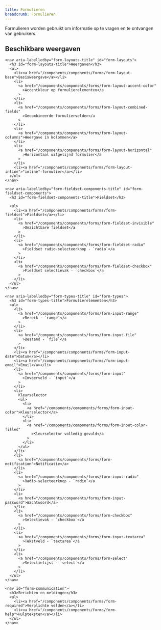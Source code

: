 ```yaml
---
title: Formulieren
breadcrumb: Formulieren
---
```


<p id="introduction">Formulieren worden gebruikt om informatie op te vragen en te ontvangen van
gebruikers.</p>

<section id="available-types">
  <h2>Beschikbare weergaven</h2>
  <div class="column-3">

    <nav aria-labelledby="form-layouts-title" id="form-layouts">
      <h3 id="form-layouts-title">Weergaven</h3>
      <ul>
        <li><a href="/components/components/forms/form-layout-base">Basisweergave</a></li>
        <li>
          <a href="/components/components/forms/form-layout-accent-color"
            >Accentkleur op formulierelementen</a
          >
        </li>
        <li>
          <a href="/components/components/forms/form-layout-combined-fields"
            >Gecombineerde formuliervelden</a
          >
        </li>
        <li>
          <a href="/components/components/forms/form-layout-columns">Weergave in kolommen</a>
        </li>
        <li>
          <a href="/components/components/forms/form-layout-horizontal"
            >Horizontaal uitgelijnd formulier</a
          >
        </li>
        <li><a href="/components/components/forms/form-layout-inline">"inline"-formulier</a></li>
      </ul>
    </nav>

    <nav aria-labelledby="form-fieldset-components-title" id="form-fieldset-components">
      <h3 id="form-fieldset-components-title">Fieldset</h3>

      <ul>
        <li><a href="/components/components/forms/form-fieldset">Fieldset</a></li>
        <li>
          <a href="/components/components/forms/form-fieldset-invisible"
            >Onzichtbare fieldset</a
          >
        </li>
        <li>
          <a href="/components/components/forms/form-fieldset-radio"
            >Fieldset radio-selecteerknop - `radio`</a
          >
        </li>
        <li>
          <a href="/components/components/forms/form-fieldset-checkbox"
            >Fieldset selectievak - `checkbox`</a
          >
        </li>
      </ul>
    </nav>

    <nav aria-labelledby="form-types-title" id="form-types">
      <h3 id="form-types-title">Formulierelementen</h3>
      <ul>
        <li>
          <a href="/components/components/forms/form-input-range"
            >Bereik - `range`</a
          >
        </li>
        <li>
          <a href="/components/components/forms/form-input-file"
            >Bestand - `file`</a
          >
        </li>
        <li><a href="/components/components/forms/form-input-date">Datum</a></li>
        <li><a href="/components/components/forms/form-input-email">Email</a></li>
        <li>
          <a href="/components/components/forms/form-input"
            >Invoerveld - `input`</a
          >
        </li>
        <li>
          Kleurselector
          <ul>
            <li>
              <a href="/components/components/forms/form-input-color">Kleurselector</a>
            </li>
            <li>
              <a href="/components/components/forms/form-input-color-filled"
                >Kleurselector volledig gevuld</a
              >
            </li>
          </ul>
        </li>
        <li>
          <a href="/components/components/forms/form-notification">Notificatie</a>
        </li>
        <li>
          <a href="/components/components/forms/form-input-radio"
            >Radio-selecteerknop - `radio`</a
          >
        </li>
        <li>
          <a href="/components/components/forms/form-input-password">Wachtwoord</a>
        </li>
        <li>
          <a href="/components/components/forms/form-checkbox"
            >Selectievak - `checkbox`</a
          >
        </li>
        <li>
          <a href="/components/components/forms/form-input-textarea"
            >Tekstveld - `textarea`</a
          >
        </li>
        <li>
          <a href="/components/components/forms/form-select"
            >Selectielijst - `select`</a
          >
        </li>
      </ul>
    </nav>

    <nav id="form-communication">
      <h3>Berichten en meldingen</h3>
      <ul>
        <li><a href="/components/components/forms/form-required">Verplichte velden</a></li>
        <li><a href="/components/components/forms/form-help">Hulpteksten</a></li>
      </ul>
    </nav>

  </div>
</section>
